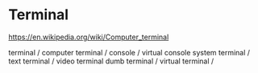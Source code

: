 # Terminal

https://en.wikipedia.org/wiki/Computer_terminal

terminal / computer terminal / console / virtual console
system terminal / text terminal / video terminal
dumb terminal / virtual terminal / 
